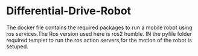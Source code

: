 # Differential-Drive-Robot
The docker file contains the required packages to run a mobile robot using ros services.The Ros version used here is ros2 humble.
IN the pyfile folder required templet to run the ros action servers,for  the motion of the robot is setuped. 
